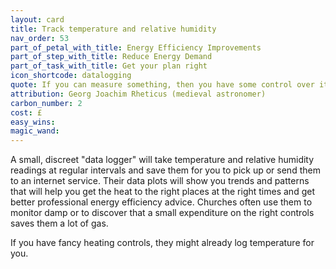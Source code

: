 ```yaml
---
layout: card
title: Track temperature and relative humidity
nav_order: 53
part_of_petal_with_title: Energy Efficiency Improvements
part_of_step_with_title: Reduce Energy Demand
part_of_task_with_title: Get your plan right
icon_shortcode: datalogging
quote: If you can measure something, then you have some control over it.
attribution: Georg Joachim Rheticus (medieval astronomer)
carbon_number: 2
cost: £
easy_wins: 
magic_wand: 
---
```


<p>A small, discreet "data logger" will take temperature and relative humidity readings at regular intervals and save them for you to pick up or send them to an internet service. Their data plots will show you trends and patterns that will help you get the heat to the right places at the right times and get better professional energy efficiency advice.  Churches often use them to monitor damp or to discover that a small expenditure on the right controls saves them a lot of gas. </p><p>If you have fancy heating controls, they might already log temperature for you.</p> 
